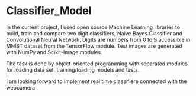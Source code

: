 # Classifier_Model

In the current project, I used open source Machine Learning libraries to build, train and compare two digit classifiers, Naive Bayes Classifier and Convolutional Neural Network. Digits are numbers from 0 to 9 accessible in MNIST dataset from the TensorFlow module. Test images are generated with NumPy and Scikit-Image modules. 

The task is done by object-oriented programming with separated modules for loading data set, training/loading models and tests.

I am looking forward to implement real time classifiere connected with the webcamera
